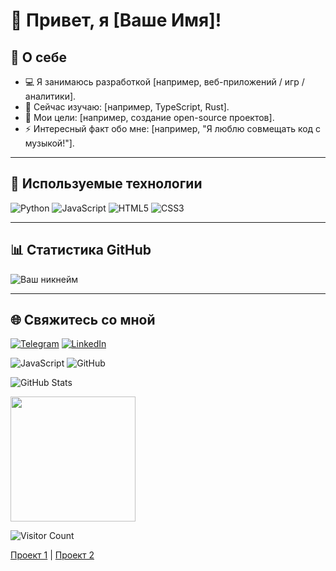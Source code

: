 # 👋 Привет, я [Ваше Имя]!

## 🌟 О себе
- 💻 Я занимаюсь разработкой [например, веб-приложений / игр / аналитики].
- 🌱 Сейчас изучаю: [например, TypeScript, Rust].
- 🎯 Мои цели: [например, создание open-source проектов].
- ⚡ Интересный факт обо мне: [например, "Я люблю совмещать код с музыкой!"].

---

## 🔧 Используемые технологии
![Python](https://img.shields.io/badge/-Python-333?style=flat-square&logo=python)
![JavaScript](https://img.shields.io/badge/-JavaScript-333?style=flat-square&logo=javascript)
![HTML5](https://img.shields.io/badge/-HTML5-333?style=flat-square&logo=html5)
![CSS3](https://img.shields.io/badge/-CSS3-333?style=flat-square&logo=css3)

---

## 📊 Статистика GitHub
![Ваш никнейм](https://github-readme-stats.vercel.app/api?username=yourusername&show_icons=true&theme=radical)

---

## 🌐 Свяжитесь со мной
[![Telegram](https://img.shields.io/badge/Telegram-blue?style=flat-square&logo=telegram)](https://t.me/ваш_ник)
[![LinkedIn](https://img.shields.io/badge/LinkedIn-blue?style=flat-square&logo=linkedin)](https://linkedin.com/in/ваш_профиль)


![JavaScript](https://img.shields.io/badge/-JavaScript-333?style=flat-square&logo=javascript)
![GitHub](https://img.shields.io/badge/-GitHub-333?style=flat-square&logo=github)

![GitHub Stats](https://github-readme-stats.vercel.app/api?username=yourusername&show_icons=true&theme=radical)

<img src="https://media.giphy.com/media/26AHONQ79FdWZhAI0/giphy.gif" width="200">

![Visitor Count](https://komarev.com/ghpvc/?username=yourusername)

[Проект 1](https://github.com/yourusername/project1) | [Проект 2](https://github.com/yourusername/project2)
